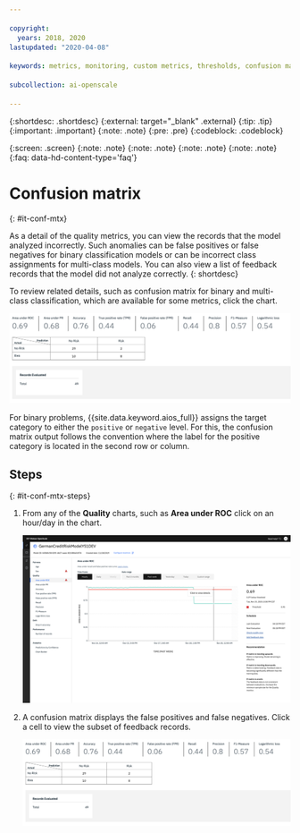 ```yaml
---

copyright:
  years: 2018, 2020
lastupdated: "2020-04-08"

keywords: metrics, monitoring, custom metrics, thresholds, confusion matrix, score

subcollection: ai-openscale

---
```


{:shortdesc: .shortdesc}
{:external: target="_blank" .external}
{:tip: .tip}
{:important: .important}
{:note: .note}
{:pre: .pre}
{:codeblock: .codeblock}

{:screen: .screen}
{:note: .note}
{:note: .note}
{:note: .note}
{:note: .note}
{:faq: data-hd-content-type='faq'}

# Confusion matrix
{: #it-conf-mtx}

As a detail of the quality metrics, you can view the records that the model analyzed incorrectly. Such anomalies can be false positives or false negatives for binary classification models or can be incorrect class assignments for multi-class models. You can also view a list of feedback records that the model did not analyze correctly.
{: shortdesc}

To review related details, such as confusion matrix for binary and multi-class classification, which are available for some metrics, click the chart.

![detail table of quality metrics commonly referred to as the confusion matrix](images/wos-quality-confusion-matrix.png)

For binary problems, {{site.data.keyword.aios_full}} assigns the target category to  either the `positive` or `negative` level. For this, the confusion matrix output follows the convention where the label for the positive category is located in the second row or column.


## Steps
{: #it-conf-mtx-steps}

1. From any of the **Quality** charts, such as **Area under ROC** click on an hour/day in the chart.
    
    ![a metrics chart is displayed with area under ROC violations](images/wos-quality-area-under-roc.png)

1. A confusion matrix displays the false positives and false negatives. Click a cell to view the subset of feedback records.

    ![detail table of quality metrics](images/wos-quality-confusion-matrix.png)



